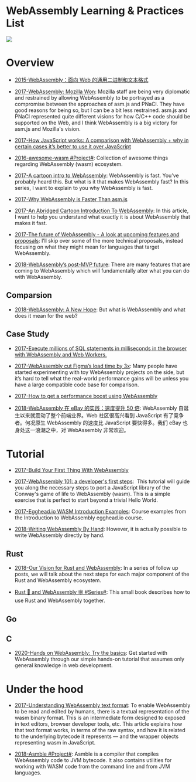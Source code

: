 # WebAssembly Learning & Practices List

![](https://pic1.zhimg.com/a3d0d0e45057489e78b70620b739bb74_r.png)

# Overview

- [2015-WebAssembly：面向 Web 的通用二进制和文本格式](http://www.infoq.com/cn/news/2015/06/webassembly-wasm)

- [2017-WebAssembly: Mozilla Won](http://robert.ocallahan.org/2017/06/webassembly-mozilla-won.html): Mozilla staff are being very diplomatic and restrained by allowing WebAssembly to be portrayed as a compromise between the approaches of asm.js and PNaCl. They have good reasons for being so, but I can be a bit less restrained. asm.js and PNaCl represented quite different visions for how C/C++ code should be supported on the Web, and I think WebAssembly is a big victory for asm.js and Mozilla's vision.

- [2017-How JavaScript works: A comparison with WebAssembly + why in certain cases it’s better to use it over JavaScript](https://parg.co/Uua)

- [2016-awesome-wasm #Project#](https://github.com/mbasso/awesome-wasm/blob/master/README.md): Collection of awesome things regarding WebAssembly (wasm) ecosystem.

- [2017-A cartoon intro to WebAssembly](https://hacks.mozilla.org/2017/02/a-cartoon-intro-to-webassembly/): WebAssembly is fast. You’ve probably heard this. But what is it that makes WebAssembly fast? In this series, I want to explain to you why WebAssembly is fast.

- [2017-Why WebAssembly is Faster Than asm.js](https://hacks.mozilla.org/2017/03/why-webassembly-is-faster-than-asm-js/)

- [2017-An Abridged Cartoon Introduction To WebAssembly](https://www.smashingmagazine.com/2017/05/abridged-cartoon-introduction-webassembly/): In this article, I want to help you understand what exactly it is about WebAssembly that makes it fast.

- [2017-The future of WebAssembly - A look at upcoming features and proposals](https://blog.scottlogic.com/2018/07/20/wasm-future.html): I’ll skip over some of the more technical proposals, instead focusing on what they might mean for languages that target WebAssembly.

- [2018-WebAssembly’s post-MVP future](https://hn.premii.com/#/article/18275489): There are many features that are coming to WebAssembly which will fundamentally alter what you can do with WebAssembly.

## Comparsion

- [2018-WebAssembly: A New Hope](https://pspdfkit.com/blog/2017/webassembly-a-new-hope/): But what is WebAssembly and what does it mean for the web?

## Case Study

- [2017-Execute millions of SQL statements in milliseconds in the browser with WebAssembly and Web Workers.](https://hackernoon.com/execute-millions-of-sql-statements-in-milliseconds-in-the-browser-with-webassembly-and-web-workers-3e0b25c3f1a6#.wmwgurgvu)

- [2017-WebAssembly cut Figma’s load time by 3x](https://parg.co/biB): Many people have started experimenting with toy WebAssembly projects on the side, but it’s hard to tell what the real-world performance gains will be unless you have a large compatible code base for comparison.

- [2017-How to get a performance boost using WebAssembly](https://hackernoon.com/how-to-get-a-performance-boost-using-webassembly-8844ec6dd665#.gle72anx6)

- [2018-WebAssembly 在 eBay 的实践：速度提升 50 倍](https://www.infoq.cn/article/vc*q7psQqWMaVU8igJeD): WebAssembly 自诞生以来就震动了整个前端业界。Web 社区很高兴看到 JavaScript 有了竞争者。何况原生 WebAssembly 的速度比 JavaScript 要快得多。我们 eBay 也身处这一浪潮之中，对 WebAssembly 非常欢迎。

# Tutorial

- [2017-Build Your First Thing With WebAssembly](http://cultureofdevelopment.com/blog/build-your-first-thing-with-web-assembly/)

- [2017-WebAssembly 101: a developer's first steps](http://blog.openbloc.fr/webassembly-first-steps/):  This tutorial will guide you along the necessary steps to port a JavaScript library of the Conway's game of life to WebAssembly (wasm). This is a simple exercise that is perfect to start beyond a trivial Hello World.

- [2017-Egghead.io WASM Introduction Examples](https://github.com/guybedford/wasm-intro): Course examples from the Introduction to WebAssembly egghead.io course.

- [2018-Writing WebAssembly By Hand](http://blog.scottlogic.com/2018/04/26/webassembly-by-hand.html): However, it is actually possible to write WebAssembly directly by hand.

## Rust

- [2018-Our Vision for Rust and WebAssembly](https://rustwasm.github.io/2018/06/25/vision-for-rust-and-wasm.html): In a series of follow up posts, we will talk about the next steps for each major component of the Rust and WebAssembly ecosystem.

- [Rust 🦀 and WebAssembly 🕸 #Series#](https://rustwasm.github.io/book/introduction.html): This small book describes how to use Rust and WebAssembly together.

## Go

## C

- [2020-Hands on WebAssembly: Try the basics](https://evilmartians.com/chronicles/hands-on-webassembly-try-the-basics): Get started with WebAssembly through our simple hands-on tutorial that assumes only general knowledge in web development.

# Under the hood

- [2017-Understanding WebAssembly text format](https://developer.mozilla.org/en-US/docs/WebAssembly/Understanding_the_text_format): To enable WebAssembly to be read and edited by humans, there is a textual representation of the wasm binary format. This is an intermediate form designed to exposed in text editors, browser developer tools, etc. This article explains how that text format works, in terms of the raw syntax, and how it is related to the underlying bytecode it represents — and the wrapper objects representing wasm in JavaScript.

- [2018-Asmble #Project#](https://github.com/cretz/asmble): Asmble is a compiler that compiles WebAssembly code to JVM bytecode. It also contains utilities for working with WASM code from the command line and from JVM languages.
